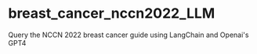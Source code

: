 # breast_cancer_nccn2022_LLM
Query the NCCN 2022 breast cancer guide using LangChain and Openai's GPT4
